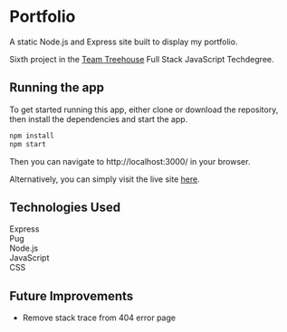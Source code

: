 # Portfolio

A static Node.js and Express site built to display my portfolio.

Sixth project in the [Team Treehouse](http://referrals.trhou.se/clarkwinters) Full Stack JavaScript Techdegree.

## Running the app

To get started running this app, either clone or download the repository, then install the dependencies and start the app.

```bash
npm install
npm start
```

Then you can navigate to http://localhost:3000/ in your browser.

Alternatively, you can simply visit the live site [here](https://clarkwinters.com/).

## Technologies Used

Express  
Pug  
Node.js  
JavaScript  
CSS  

## Future Improvements

- Remove stack trace from 404 error page
